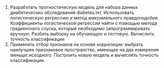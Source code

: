 1. Разработать прогностическую модель для набора данных диабетических обследований diabetes.txt. Использовать
   логистическую
   регрессию и метод максимального правдоподобия. Коэффициенты логистической регрессии найти с помощью метода
   градиентного
   спуска, который необходимо запрограммировать вручную. Разбить выборку на обучающую и тестовую. Вычислить точность
   классификации
2. Применить отбор признаков на основе корреляции: выбрать наилучшее признаковое пространство, имеющее на два измерения
   меньше исходного. Построить новую модель и вычислить точность классификации.